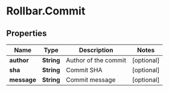 # Rollbar.Commit

## Properties

Name | Type | Description | Notes
------------ | ------------- | ------------- | -------------
**author** | **String** | Author of the commit | [optional] 
**sha** | **String** | Commit SHA | [optional] 
**message** | **String** | Commit message | [optional] 


